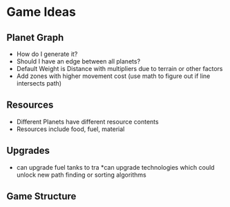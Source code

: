 # Game Ideas

## Planet Graph
* How do I generate it?
* Should I have an edge between all planets?
* Default Weight is Distance with multipliers due to terrain or other factors
* Add zones with higher movement cost (use math to figure out if line intersects path)

## Resources
* Different Planets have different resource contents
* Resources include food, fuel, material
  
## Upgrades
* can upgrade fuel tanks to tra
*can upgrade technologies which could unlock new path finding or sorting algorithms

## Game Structure
